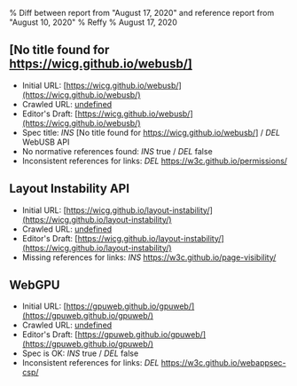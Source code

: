 % Diff between report from "August 17, 2020" and reference report from "August 10, 2020"
% Reffy
% August 17, 2020

## [No title found for https://wicg.github.io/webusb/]

- Initial URL: [https://wicg.github.io/webusb/](https://wicg.github.io/webusb/)
- Crawled URL: [undefined](undefined)
- Editor's Draft: [https://wicg.github.io/webusb/](https://wicg.github.io/webusb/)
- Spec title: *INS* [No title found for https://wicg.github.io/webusb/] / *DEL* WebUSB API
- No normative references found: *INS* true / *DEL* false
- Inconsistent references for links: *DEL* https://w3c.github.io/permissions/


## Layout Instability API

- Initial URL: [https://wicg.github.io/layout-instability/](https://wicg.github.io/layout-instability/)
- Crawled URL: [undefined](undefined)
- Editor's Draft: [https://wicg.github.io/layout-instability/](https://wicg.github.io/layout-instability/)
- Missing references for links: *INS* https://w3c.github.io/page-visibility/


## WebGPU

- Initial URL: [https://gpuweb.github.io/gpuweb/](https://gpuweb.github.io/gpuweb/)
- Crawled URL: [undefined](undefined)
- Editor's Draft: [https://gpuweb.github.io/gpuweb/](https://gpuweb.github.io/gpuweb/)
- Spec is OK: *INS* true / *DEL* false
- Inconsistent references for links: *DEL* https://w3c.github.io/webappsec-csp/



